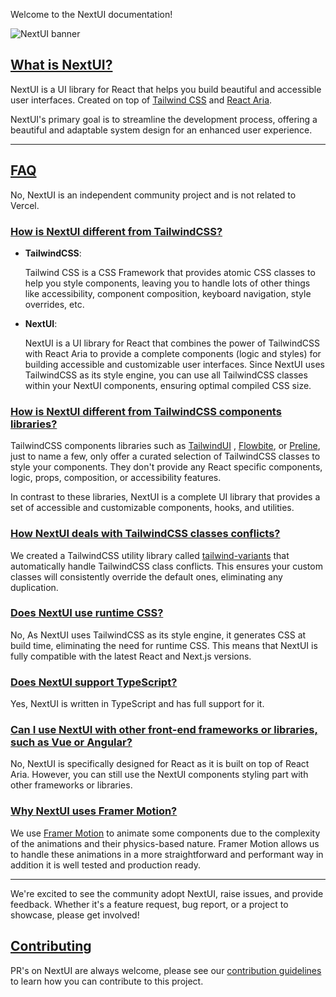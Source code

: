 Welcome to the NextUI documentation!

![NextUI banner](https://nextui.org/_next/image?url=%2Fnextui-banner.png&w=1920&q=100)

## [What is NextUI?](https://nextui.org/docs/guide/introduction#what-is-nextui)

NextUI is a UI library for React that helps you build beautiful and accessible user interfaces. Created on top of [Tailwind CSS](https://tailwindcss.com/) and [React Aria](https://react-spectrum.adobe.com/react-aria/index.html).

NextUI's primary goal is to streamline the development process, offering a beautiful and adaptable system design for an enhanced user experience.

___

## [FAQ](https://nextui.org/docs/guide/introduction#faq)

No, NextUI is an independent community project and is not related to Vercel.

### [How is NextUI different from TailwindCSS?](https://nextui.org/docs/guide/introduction#how-is-nextui-different-from-tailwindcss)

-   **TailwindCSS**:
    
    Tailwind CSS is a CSS Framework that provides atomic CSS classes to help you style components, leaving you to handle lots of other things like accessibility, component composition, keyboard navigation, style overrides, etc.
    
-   **NextUI**:
    
    NextUI is a UI library for React that combines the power of TailwindCSS with React Aria to provide a complete components (logic and styles) for building accessible and customizable user interfaces. Since NextUI uses TailwindCSS as its style engine, you can use all TailwindCSS classes within your NextUI components, ensuring optimal compiled CSS size.
    

### [How is NextUI different from TailwindCSS components libraries?](https://nextui.org/docs/guide/introduction#how-is-nextui-different-from-tailwindcss-components-libraries)

TailwindCSS components libraries such as [TailwindUI](https://tailwindui.com/) , [Flowbite](https://flowbite.com/), or [Preline](https://preline.co/), just to name a few, only offer a curated selection of TailwindCSS classes to style your components. They don't provide any React specific components, logic, props, composition, or accessibility features.  

In contrast to these libraries, NextUI is a complete UI library that provides a set of accessible and customizable components, hooks, and utilities.

### [How NextUI deals with TailwindCSS classes conflicts?](https://nextui.org/docs/guide/introduction#how-nextui-deals-with-tailwindcss-classes-conflicts)

We created a TailwindCSS utility library called [tailwind-variants](https://www.tailwind-variants.org/) that automatically handle TailwindCSS class conflicts. This ensures your custom classes will consistently override the default ones, eliminating any duplication.

### [Does NextUI use runtime CSS?](https://nextui.org/docs/guide/introduction#does-nextui-use-runtime-css)

No, As NextUI uses TailwindCSS as its style engine, it generates CSS at build time, eliminating the need for runtime CSS. This means that NextUI is fully compatible with the latest React and Next.js versions.

### [Does NextUI support TypeScript?](https://nextui.org/docs/guide/introduction#does-nextui-support-typescript)

Yes, NextUI is written in TypeScript and has full support for it.

### [Can I use NextUI with other front-end frameworks or libraries, such as Vue or Angular?](https://nextui.org/docs/guide/introduction#can-i-use-nextui-with-other-front-end-frameworks-or-libraries-such-as-vue-or-angular)

No, NextUI is specifically designed for React as it is built on top of React Aria. However, you can still use the NextUI components styling part with other frameworks or libraries.

### [Why NextUI uses Framer Motion?](https://nextui.org/docs/guide/introduction#why-nextui-uses-framer-motion)

We use [Framer Motion](https://www.framer.com/motion) to animate some components due to the complexity of the animations and their physics-based nature. Framer Motion allows us to handle these animations in a more straightforward and performant way in addition it is well tested and production ready.

___

We're excited to see the community adopt NextUI, raise issues, and provide feedback. Whether it's a feature request, bug report, or a project to showcase, please get involved!

## [Contributing](https://nextui.org/docs/guide/introduction#contributing)

PR's on NextUI are always welcome, please see our [contribution guidelines](https://github.com/nextui-org/nextui/blob/main/CONTRIBUTING.MD) to learn how you can contribute to this project.